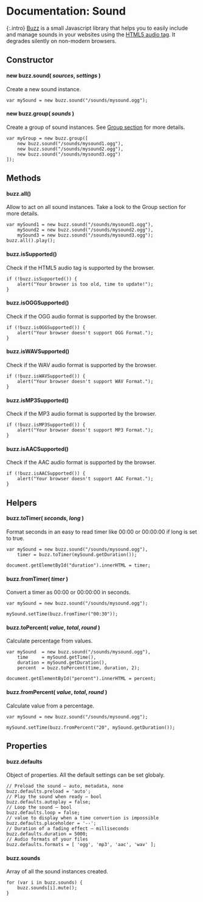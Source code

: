 # Documentation: Sound

{:.intro} [Buzz](http://buzz.jaysalvat.com) is a small Javascript library that
helps you to easily include and manage sounds in your websites using the
[HTML5 audio tag](https://developer.mozilla.org/en/docs/Web/HTML/Element/audio).
It degrades silently on non-modern browsers.

## Constructor

#### new buzz.sound( _sources_, _settings_ )

Create a new sound instance.

```
var mySound = new buzz.sound("/sounds/mysound.ogg");
```

#### new buzz.group( _sounds_ )

Create a group of sound instances. See [Group section](/documentation/group) for more details.

```
var myGroup = new buzz.group([
    new buzz.sound("/sounds/mysound1.ogg"),
    new buzz.sound("/sounds/mysound2.ogg"),
    new buzz.sound("/sounds/mysound3.ogg")
]);
```

## Methods

#### buzz.all()
Allow to act on all sound instances. Take a look to the Group section for more details.

```
var mySound1 = new buzz.sound("/sounds/mysound1.ogg"),
    mySound2 = new buzz.sound("/sounds/mysound2.ogg"),
    mySound3 = new buzz.sound("/sounds/mysound3.ogg");
buzz.all().play();
```

#### buzz.isSupported()
Check if the HTML5 audio tag is supported by the browser.

```
if (!buzz.isSupported()) {
    alert("Your browser is too old, time to update!");
}
```

#### buzz.isOGGSupported()
Check if the OGG audio format is supported by the browser.

```
if (!buzz.isOGGSupported()) {
    alert("Your browser doesn't support OGG Format.");
}
```

#### buzz.isWAVSupported()
Check if the WAV audio format is supported by the browser.

```
if (!buzz.isWAVSupported()) {
    alert("Your browser doesn't support WAV Format.");
}
```

#### buzz.isMP3Supported()
Check if the MP3 audio format is supported by the browser.

```
if (!buzz.isMP3Supported()) {
    alert("Your browser doesn't support MP3 Format.");
}
```

#### buzz.isAACSupported()
Check if the AAC audio format is supported by the browser.

```
if (!buzz.isAACSupported()) {
    alert("Your browser doesn't support AAC Format.");
}
```

## Helpers

#### buzz.toTimer( _seconds_, _long_ )
Format seconds in an easy to read timer like 00:00 or 00:00:00 if long is set to true.

```
var mySound = new buzz.sound("/sounds/mysound.ogg"),
    timer = buzz.toTimer(mySound.getDuration());

document.getElemetById("duration").innerHTML = timer;
```

#### buzz.fromTimer( _timer_ )
Convert a timer as 00:00 or 00:00:00 in seconds.

```
var mySound = new buzz.sound("/sounds/mysound.ogg");

mySound.setTime(buzz.fromTimer("00:30"));
```

#### buzz.toPercent( _value_, _total_, _round_ )
Calculate percentage from values.

```
var mySound  = new buzz.sound("/sounds/mysound.ogg"),
    time     = mySound.getTime(),
    duration = mySound.getDuration(),
    percent  = buzz.toPercent(time, duration, 2);

document.getElementById("percent").innerHTML = percent;
```

#### buzz.fromPercent( _value_, _total_, _round_ )
Calculate value from a percentage.

```
var mySound = new buzz.sound("/sounds/mysound.ogg");

mySound.setTime(buzz.fromPercent("20", mySound.getDuration());
```

## Properties

#### buzz.defaults
Object of properties. All the default settings can be set globaly.

```
// Preload the sound — auto, metadata, none
buzz.defaults.preload = 'auto';
// Play the sound when ready — bool
buzz.defaults.autoplay = false;
// Loop the sound — bool
buzz.defaults.loop = false;
// value to display when a time convertion is impossible
buzz.defaults.placeholder = '--';
// Duration of a fading effect — milliseconds
buzz.defaults.duration = 5000;
// Audio formats of your files
buzz.defaults.formats = [ 'ogg', 'mp3', 'aac', 'wav' ];
```

#### buzz.sounds
Array of all the sound instances created.

```
for (var i in buzz.sounds) {
    buzz.sounds[i].mute();
}
```
